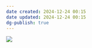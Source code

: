 ```yaml
---
date created: 2024-12-24 00:15
date updated: 2024-12-24 00:15
dg-publish: true
---
```


![](https://cdn.nlark.com/yuque/0/2023/png/694278/1687883523601-e7287b58-7ea8-4b93-bf04-26f2352a8862.png#averageHue=%238ba955&clientId=ud3b0da18-e4b5-4&from=paste&id=u03779ed2&originHeight=1587&originWidth=1120&originalType=url&ratio=1.5&rotation=0&showTitle=false&status=done&style=none&taskId=ud626aa3d-4f76-4471-9833-4f8e85600c2&title=)
